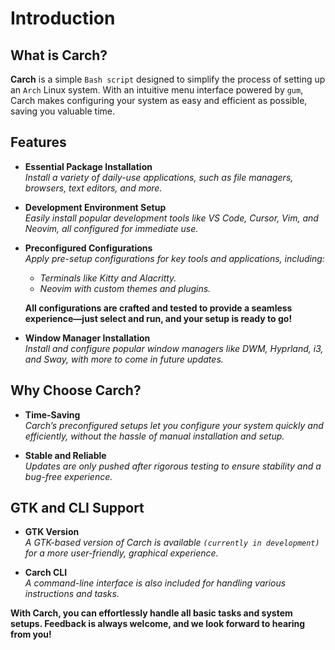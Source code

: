 # Introduction

## What is Carch?   

**Carch** is a simple `Bash script` designed to simplify the process of setting up an `Arch` Linux system. With an intuitive menu interface powered by `gum`, Carch makes configuring your system as easy and efficient as possible, saving you valuable time.  

## Features  
- **Essential Package Installation**  
  *Install a variety of daily-use applications, such as file managers, browsers, text editors, and more.*  

- **Development Environment Setup**  
  *Easily install popular development tools like VS Code, Cursor, Vim, and Neovim, all configured for immediate use.*  

- **Preconfigured Configurations**  
  *Apply pre-setup configurations for key tools and applications, including:*  
  
  - *Terminals like Kitty and Alacritty.*  
  - *Neovim with custom themes and plugins.*  
  

  **All configurations are crafted and tested to provide a seamless experience—just select and run, and your setup is ready to go!**

- **Window Manager Installation**  
  *Install and configure popular window managers like DWM, Hyprland, i3, and Sway, with more to come in future updates.*  

## Why Choose Carch?  
- **Time-Saving**  
  *Carch’s preconfigured setups let you configure your system quickly and efficiently, without the hassle of manual installation and setup.*

- **Stable and Reliable**  
  *Updates are only pushed after rigorous testing to ensure stability and a bug-free experience.*  

## GTK and CLI Support  
- **GTK Version**  
  *A GTK-based version of Carch is available `(currently in development)` for a more user-friendly, graphical experience.*  

- **Carch CLI**  
  *A command-line interface is also included for handling various instructions and tasks.*  

**With Carch, you can effortlessly handle all basic tasks and system setups. Feedback is always welcome, and we look forward to hearing from you!**


